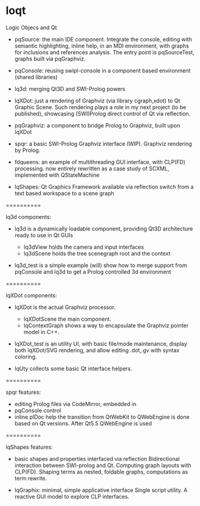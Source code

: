 loqt
====

Logic Objecs and Qt

+ pqSource: the main IDE component.
  Integrate the console, editing with semantic highlighting, inline help,
  in an MDI environment, with graphs for inclusions and references analysis.
  The entry point is pqSourceTest, graphs built via pqGraphviz.

+ pqConsole: reusing swipl-console in a component based environment (shared libraries)

+ lq3d: merging Qt3D and SWI-Prolog powers

+ lqXDot: just a rendering of Graphviz (via library cgraph,xdot) to Qt Graphic Scene.
  Such rendering plays a role in my next project (to be published), showcasing (SWI)Prolog direct control of Qt via reflection.

+ pqGraphviz: a component to bridge Prolog to Graphviz, built upon lqXDot

+ spqr: a basic SWI-Prolog Graphviz interface (WIP).
  Graphviz rendering by Prolog.

+ fdqueens: an example of multithreading GUI interface, with CLP(FD) processing.
  now entirely rewritten as a case study of SCXML, implemented with QStateMachine

+ lqShapes: Qt Graphics Framework available via reflection
  switch from a text based workspace to a scene graph

==========

lq3d components:

+ lq3d is a dynamically loadable component, providing Qt3D architecture ready to use in Qt GUIs
  + lq3dView holds the camera and input interfaces
  + lq3dScene holds the tree scenegraph root and the context

+ lq3d_test is a simple example
  (will) show how to merge support from pqConsole and lq3d to get a Prolog controlled 3d environment

==========

lqXDot components:

+ lqXDot is the actual Graphviz processor.
  + lqXDotScene the main component.
  + lqContextGraph shows a way to encapsulate the Graphviz pointer model in C++.

+ lqXDot_test is an utility UI,
  with basic file/mode maintenance,
  display both lqXDot/SVG rendering,
  and allow editing .dot,.gv with syntax coloring.

+ lqUty collects some basic Qt interface helpers.

==========

spqr features:

+ editing Prolog files via CodeMirror, embedded in
+ pqConsole control
+ inline plDoc help
  the transition from QtWebKit to QWebEngine is done based on Qt versions. After Qt5.5 QWebEngine is used

==========

lqShapes features:

+ basic shapes and properties interfaced via reflection
  Bidirectional interaction between SWI-prolog and Qt.
  Computing graph layouts with CLP(FD).
  Shaping terms as nested, foldable graphs, computations as term rewrite.

+ lqGraphix: minimal, simple applicative interface
  Single script utility. A reactive GUI model to explore CLP interfaces.
